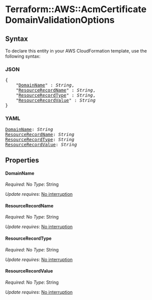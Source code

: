 # Terraform::AWS::AcmCertificate DomainValidationOptions

## Syntax

To declare this entity in your AWS CloudFormation template, use the following syntax:

### JSON

<pre>
{
    "<a href="#domainname" title="DomainName">DomainName</a>" : <i>String</i>,
    "<a href="#resourcerecordname" title="ResourceRecordName">ResourceRecordName</a>" : <i>String</i>,
    "<a href="#resourcerecordtype" title="ResourceRecordType">ResourceRecordType</a>" : <i>String</i>,
    "<a href="#resourcerecordvalue" title="ResourceRecordValue">ResourceRecordValue</a>" : <i>String</i>
}
</pre>

### YAML

<pre>
<a href="#domainname" title="DomainName">DomainName</a>: <i>String</i>
<a href="#resourcerecordname" title="ResourceRecordName">ResourceRecordName</a>: <i>String</i>
<a href="#resourcerecordtype" title="ResourceRecordType">ResourceRecordType</a>: <i>String</i>
<a href="#resourcerecordvalue" title="ResourceRecordValue">ResourceRecordValue</a>: <i>String</i>
</pre>

## Properties

#### DomainName

_Required_: No
_Type_: String

_Update requires_: [No interruption](https://docs.aws.amazon.com/AWSCloudFormation/latest/UserGuide/using-cfn-updating-stacks-update-behaviors.html#update-no-interrupt)

#### ResourceRecordName

_Required_: No
_Type_: String

_Update requires_: [No interruption](https://docs.aws.amazon.com/AWSCloudFormation/latest/UserGuide/using-cfn-updating-stacks-update-behaviors.html#update-no-interrupt)

#### ResourceRecordType

_Required_: No
_Type_: String

_Update requires_: [No interruption](https://docs.aws.amazon.com/AWSCloudFormation/latest/UserGuide/using-cfn-updating-stacks-update-behaviors.html#update-no-interrupt)

#### ResourceRecordValue

_Required_: No
_Type_: String

_Update requires_: [No interruption](https://docs.aws.amazon.com/AWSCloudFormation/latest/UserGuide/using-cfn-updating-stacks-update-behaviors.html#update-no-interrupt)

